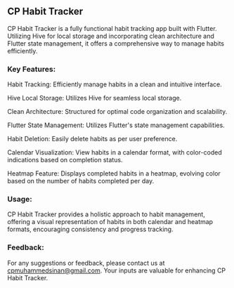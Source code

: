 ## CP Habit Tracker

CP Habit Tracker is a fully functional habit tracking app built with Flutter. Utilizing Hive for local storage and incorporating clean architecture and Flutter state management, it offers a comprehensive way to manage habits efficiently.

### Key Features:

Habit Tracking: Efficiently manage habits in a clean and intuitive interface.

Hive Local Storage: Utilizes Hive for seamless local storage.

Clean Architecture: Structured for optimal code organization and scalability.

Flutter State Management: Utilizes Flutter's state management capabilities.

Habit Deletion: Easily delete habits as per user preference.

Calendar Visualization: View habits in a calendar format, with color-coded indications based on completion status.

Heatmap Feature: Displays completed habits in a heatmap, evolving color based on the number of habits completed per day.

### Usage:

CP Habit Tracker provides a holistic approach to habit management, offering a visual representation of habits in both calendar and heatmap formats, encouraging consistency and progress tracking.

### Feedback:

For any suggestions or feedback, please contact us at cpmuhammedsinan@gmail.com. Your inputs are valuable for enhancing CP Habit Tracker.

